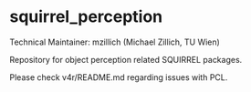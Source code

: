 squirrel_perception
===================

Technical Maintainer: mzillich (Michael Zillich, TU Wien)

Repository for object perception related SQUIRREL packages.

Please check v4r/README.md regarding issues with PCL.
